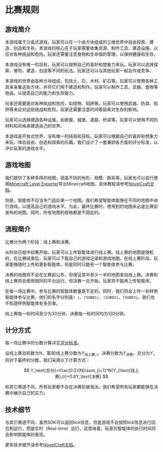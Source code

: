 # 比赛规则

## 游戏简介

本游戏属于沙盒式游戏。玩家可以在一个由方块组成的三维世界中自由探索、建造、创造和生存。本游戏的核心在于玩家需要收集资源、制作工具、建造设施，以应对各种挑战和危险。玩家还需要注意食物和生命值的管理，以保持健康和生存。

本游戏没有唯一的目标，玩家可以按照自己的喜好和想象力来玩。玩家可以选择探索、冒险、建造、创造等不同的玩法。玩家还可以与其他玩家一起合作或竞争。

本游戏的世界由各种方块组成，包括土、石、木材、矿石等。玩家可以使用各种工具来采集这些方块，并将它们用于建造和制作。玩家可以制作工具、武器、食物等物品，以提高自己的能力和生存能力。

玩家还需要面对各种挑战和危险，如怪物、陷阱等。玩家可以使用武器、防具、陷阱等来应对这些挑战和危险。玩家还需要注意时间等因素对生存的影响。

玩家可以选择建造各种设施，如房屋、城堡、道路、桥梁等。玩家可以使用不同的材料和风格来建造自己的世界。

本游戏是开放式世界，没有唯一的结局和目标。玩家可以根据自己的喜好和想象力来玩，体验自由、创造和探索的乐趣。我们设计了一套兼顾各方面的评分标准，以评价玩家的游戏水平。

## 游戏地图

我们提供了多种多样的地图，涵盖不同的地形、规模、群系等。玩家也可以自行使用[Minecraft Level Exporter](https://github.com/NovelCraft/MinecraftLevelExporter)导出Minecraft地图，具体教程请参考[NovelCraft文档](https://novelcraft.games)。

但是，智能体不应当专门适应某一个地图。我们希望智能体能够在不同的地图中进行游戏，以提高自己的游戏水平。为此，最终比赛时，使用到的地图未必是比赛前发布的地图。同时，所有地图的规格都是不固定的。

## 流程简介

比赛分为两个阶段：线上赛和决赛。

从科协日程中初赛开始，玩家可以上传智能体进行线上赛。线上赛的地图是随机的，在比赛结束后，玩家可以下载自己的游戏记录和游戏地图。在线上赛阶段，玩家能够随时上传和更新智能体，但是同时只能有一个智能体参与比赛。

决赛的地图将不会在比赛前公布，但保证其中至少一半的地图来自线上赛。决赛和线上赛将会使用相同的平台运行，但决赛一旦开始，玩家将不能再上传智能体。

在每一场比赛中，参与比赛的智能体数量是不定的。同时，我们将会上传一些样例智能体参与比赛，他们的名字分别是`⌈ ⌋`、`⌈SUB01⌋`、`⌈SUB02⌋`、`⌈SUB03⌋`。我们也不知道样例智能体有多厉害。

线上赛每一轮时间至少为30分钟，决赛每一轮时间均为120分钟。

## 计分方式

每一场比赛中的分数计算详见[评分标准](scoring.md)。

设线上赛总轮数为$N$，第$i$轮线上赛分数为$Y_{\text{线上赛},i}$，决赛分数为$Y_\text{决赛}$，总分为$Y$，则对于最终的分数，我们采用以下计算方式：

$$
Y_\text{总分}=\frac{0.2}{N}\sum_{i=1}^N{Y_{\text{线上赛},i}}+0.8Y_\text{决赛}
$$

和其它赛道不同，所有玩家都不会在决赛前被淘汰。我们希望所有玩家都能够在决赛中展示自己的实力。

## 技术细节

与其它赛道不同，虽然SDK可以返回tick信息，但是游戏不会按照tick信息进行回合制运行，而是实时（Real-time）运行。这意味着，玩家的智能体的执行时间将会影响智能体的表现。

更多技术细节请参考[NovelCraft文档](https://novelcraft.games)。
